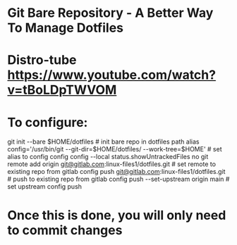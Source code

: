 # Git Bare Repository - A Better Way To Manage Dotfiles
# Distro-tube https://www.youtube.com/watch?v=tBoLDpTWVOM

# To configure:

git init --bare $HOME/dotfiles # init bare repo in dotfiles path
alias config='/usr/bin/git --git-dir=$HOME/dotfiles/ --work-tree=$HOME' # set alias to config 
config config --local status.showUntrackedFiles no
git remote add origin git@gitlab.com:linux-files1/dotfiles.git # set remote to existing repo from gitlab
config push git@gitlab.com:linux-files1/dotfiles.git # push to existing repo from gitlab
config push --set-upstream origin main # set upstream
config push

# Once this is done, you will only need to commit changes

